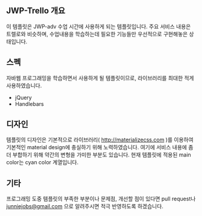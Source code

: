 ## JWP-Trello 개요

이 템플릿은 JWP-adv 수업 시간에 사용하게 되는 템플릿입니다.
주요 서비스 내용은 트렐로와 비슷하며, 수업내용을 학습하는데 필요한 기능들만 우선적으로 구현해놓은 상태입니다.

## 스펙

자바웹 프로그래밍을 학습하면서 사용하게 될 템플릿이므로, 라이브러리를 최대한 적게 사용하였습니다.

- jQuery
- Handlebars

## 디자인

템플릿의 디자인은 기본적으로 라이브러리( http://materializecss.com )를 이용하여 기본적인 material design에 충실하기 위해 노력하였습니다. 여기에 서비스 내용에 좀 더 부합하기 위해 약간의 변형을 가미한 부분도 있습니다. 현재 템플릿에 적용된 main color는 cyan color 계열입니다.


## 기타

프로그래밍 도중 템플릿의 부족한 부분이나 문제점, 개선할 점이 있다면 pull request나 junniejobs@gmail.com 으로 알려주시면 적극 반영하도록 하겠습니다.
